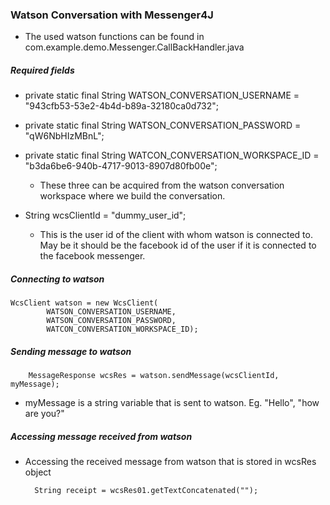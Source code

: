 ### Watson Conversation with Messenger4J

* The used watson functions can be found in com.example.demo.Messenger.CallBackHandler.java

##### Required fields

* private static final String WATSON_CONVERSATION_USERNAME = "943cfb53-53e2-4b4d-b89a-32180ca0d732";

* private static final String WATSON_CONVERSATION_PASSWORD = "qW6NbHIzMBnL";

* private static final String WATCON_CONVERSATION_WORKSPACE_ID = "b3da6be6-940b-4717-9013-8907d80fb00e";

	* These three can be acquired from the watson conversation workspace where we build the conversation.
	
* String wcsClientId = "dummy_user_id";
			
	* This is the user id of the client with whom watson is connected to. May be it should be the facebook id of the user if it is connected to the facebook messenger.
		
##### Connecting to watson

	WcsClient watson = new WcsClient(
            WATSON_CONVERSATION_USERNAME,
            WATSON_CONVERSATION_PASSWORD,
            WATCON_CONVERSATION_WORKSPACE_ID);
            
##### Sending message to watson

		MessageResponse wcsRes = watson.sendMessage(wcsClientId, myMessage);

* myMessage is a string variable  that is sent to watson. Eg. "Hello", "how are you?"
	
##### Accessing message received from watson

* Accessing the received message from watson that is stored in wcsRes object

		String receipt = wcsRes01.getTextConcatenated("");